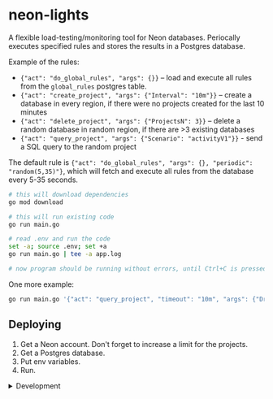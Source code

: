 # neon-lights

A flexible load-testing/monitoring tool for Neon databases. Periocally executes specified rules and stores the results in a Postgres database.

Example of the rules:
- `{"act": "do_global_rules", "args": {}}` – load and execute all rules from the `global_rules` postgres table.
- `{"act": "create_project", "args": {"Interval": "10m"}}` – create a database in every region, if there were no projects created for the last 10 minutes
- `{"act": "delete_project", "args": {"ProjectsN": 3}}` – delete a random database in random region, if there are >3 existing databases
- `{"act": "query_project", "args": {"Scenario": "activityV1"}}` - send a SQL query to the random project

The default rule is `{"act": "do_global_rules", "args": {}, "periodic": "random(5,35)"}`, which will fetch and execute all rules from the database every 5-35 seconds.

```bash
# this will download dependencies
go mod download

# this will run existing code
go run main.go

# read .env and run the code
set -a; source .env; set +a
go run main.go | tee -a app.log

# now program should be running without errors, until Ctrl+C is pressed
```

One more example:
```bash
go run main.go '{"act": "query_project", "timeout": "10m", "args": {"Driver": [{"Weight": 1, "Item": "vercel-node=http09"}], "Scenario": "activityV1", "RawProjectFilter": "projects.suspend_timeout_seconds = 0", "MaxRandomProjects": 1}}' | tee -a app.log
```

## Deploying

1. Get a Neon account. Don't forget to increase a limit for the projects.
2. Get a Postgres database.
3. Put env variables.
4. Run.

<details>
<summary>Development</summary>

Make sure you have:
- Go 1.16, [install](https://golang.org/doc/install)
- GoLand / VSCode / other IDE, [install goland](https://www.jetbrains.com/go/)
- golangci-lint 1.40, [install](https://golangci-lint.run/usage/install/)


### EnvFile plugin

EnvFile plugin for GoLand is useful for applying conf from .env files. Install [here](https://plugins.jetbrains.com/plugin/7861-envfile).

To use it:
- Open [Run configuration]
- Select EnvFile tab
- Add file .env from repo root
  * On macOS press shirt+cmd+. to display hidden files

### Run a linter

```
golangci-lint run --fix
```

</details>
